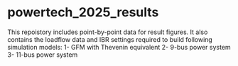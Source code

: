 # powertech_2025_results
This repoistory includes point-by-point data for result figures.
It also contains the loadflow data and IBR settings required to build following simulation models:
1- GFM with Thevenin equivalent
2- 9-bus power system
3- 11-bus power system

